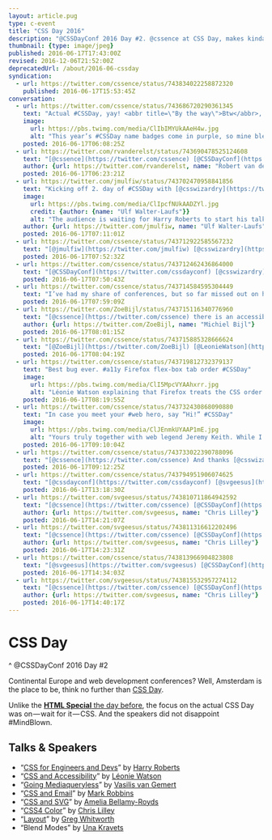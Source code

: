 ```yaml
---
layout: article.pug
type: c-event
title: "CSS Day 2016"
description: "@CSSDayConf 2016 Day #2. @cssence at CSS Day, makes kinda sense."
thumbnail: {type: image/jpeg}
published: 2016-06-17T17:43:00Z
revised: 2016-12-06T21:52:00Z
deprecatedUrl: /about/2016-06-cssday
syndication:
  - url: https://twitter.com/cssence/status/743834022258872320
    published: 2016-06-17T15:53:45Z
conversation:
  - url: https://twitter.com/cssence/status/743686720290361345
    text: "Actual #CSSDay, yay! <abbr title=\"By the way\">Btw</abbr>, thanks [@CSSDayConf](https://twitter.com/cssdayconf) for the matching color scheme #coincidence"
    image:
      url: https://pbs.twimg.com/media/ClIbIMYUkAAeH4w.jpg
      alt: "This year’s #CSSDay name badges come in purple, so mine blends in nicely with my CSSence logo."
    posted: 2016-06-17T06:08:25Z
  - url: https://twitter.com/rvanderelst/status/743690478525124608
    text: "[@cssence](https://twitter.com/cssence) [@CSSDayConf](https://twitter.com/cssdayconf) #nocoincidence #slightlyparanoid 😄"
    author: {url: https://twitter.com/rvanderelst, name: "Robert van der Elst"}
    posted: 2016-06-17T06:23:21Z
  - url: https://twitter.com/jmulfiw/status/743702470958841856
    text: "Kicking off 2. day of #CSSDay with [@csswizardry](https://twitter.com/csswizardry) and just 116 slides! 😳"
    image:
      url: https://pbs.twimg.com/media/ClIpcfNUkAADZYl.jpg
      credit: {author: {name: "Ulf Walter-Laufs"}}
      alt: "The audience is waiting for Harry Roberts to start his talk."
    author: {url: https://twitter.com/jmulfiw, name: "Ulf Walter-Laufs"}
    posted: 2016-06-17T07:11:01Z
  - url: https://twitter.com/cssence/status/743712922585567232
    text: "[@jmulfiw](https://twitter.com/jmulfiw) [@csswizardry](https://twitter.com/csswizardry) Turned out to be 116 amazing slides #CSSDay"
    posted: 2016-06-17T07:52:32Z
  - url: https://twitter.com/cssence/status/743712462436864000
    text: "[@CSSDayConf](https://twitter.com/cssdayconf) [@csswizardry](https://twitter.com/csswizardry) With these principles, is there a risk of offloading complexity from CSS to other places like JS or HTML?"
    posted: 2016-06-17T07:50:43Z
  - url: https://twitter.com/cssence/status/743714584595304449
    text: "I’ve had my share of conferences, but so far missed out on having an <abbr title=\"accessibility\">a11y</abbr> expert on stage [@LeonieWatson](https://twitter.com/LeonieWatson) #finally #CSSDay"
    posted: 2016-06-17T07:59:09Z
  - url: https://twitter.com/ZoeBijl/status/743715116340776960
    text: "[@cssence](https://twitter.com/cssence) there is an accessibility meeting in Amsterdam tomorrow. [@LeonieWatson](https://twitter.com/LeonieWatson) is there too 😉 Info: [www.roledrinks.nl](http://www.roledrinks.nl) #roledrinks"
    author: {url: https://twitter.com/ZoeBijl, name: "Michiel Bijl"}
    posted: 2016-06-17T08:01:15Z
  - url: https://twitter.com/cssence/status/743715885328666624
    text: "[@ZoeBijl](https://twitter.com/ZoeBijl) [@LeonieWatson](https://twitter.com/LeonieWatson) Coooool! *mustCancelFlight*"
    posted: 2016-06-17T08:04:19Z
  - url: https://twitter.com/cssence/status/743719812732379137
    text: "Best bug ever. #a11y Firefox flex-box tab order #CSSDay"
    image:
      url: https://pbs.twimg.com/media/ClI5MpcVYAAhxrr.jpg
      alt: "Léonie Watson explaining that Firefox treats the CSS order property not in the same way as other browsers."
    posted: 2016-06-17T08:19:55Z
  - url: https://twitter.com/cssence/status/743732430868090880
    text: "In case you meet your #web hero, say “Hi!” #CSSDay"
    image:
      url: https://pbs.twimg.com/media/ClJEnmkUYAAP1mE.jpg
      alt: "Yours truly together with web legend Jeremy Keith. While I’ve seen him at other conferences before, this time I actually talked to him."
    posted: 2016-06-17T09:10:04Z
  - url: https://twitter.com/cssence/status/743733022390788096
    text: "[@cssence](https://twitter.com/cssence) And thanks [@csswizardry](https://twitter.com/csswizardry) for taking the picture 😄"
    posted: 2016-06-17T09:12:25Z
  - url: https://twitter.com/cssence/status/743794951906074625
    text: "[@cssdayconf](https://twitter.com/cssdayconf) [@svgeesus](https://twitter.com/svgeesus) why not use: <code>.foo { color: #f60; color: lab(…) }</code> for fallback? #CSSDay"
    posted: 2016-06-17T13:18:30Z
  - url: https://twitter.com/svgeesus/status/743810711864942592
    text: "[@cssence](https://twitter.com/cssence) [@CSSDayConf](https://twitter.com/cssdayconf) we went back and forth on how to do fallback. In SVG 1 the fallback was first; people find it confusing"
    author: {url: https://twitter.com/svgeesus, name: "Chris Lilley"}
    posted: 2016-06-17T14:21:07Z
  - url: https://twitter.com/svgeesus/status/743811316612202496
    text: "[@cssence](https://twitter.com/cssence) [@CSSDayConf](https://twitter.com/cssdayconf) We wanted to have fallback color specifiable in the same rule, but you could do that."
    author: {url: https://twitter.com/svgeesus, name: "Chris Lilley"}
    posted: 2016-06-17T14:23:31Z
  - url: https://twitter.com/cssence/status/743813966904823808
    text: "[@svgeesus](https://twitter.com/svgeesus) [@CSSDayConf](https://twitter.com/cssdayconf) Thx! And both ways would behave identically in case the color profile has not been loaded yet?"
    posted: 2016-06-17T14:34:03Z
  - url: https://twitter.com/svgeesus/status/743815532957274112
    text: "[@cssence](https://twitter.com/cssence) [@CSSDayConf](https://twitter.com/cssdayconf) if it has not loaded you would get the fallback color."
    author: {url: https://twitter.com/svgeesus, name: "Chris Lilley"}
    posted: 2016-06-17T14:40:17Z
---
```


# CSS Day
^ @CSSDayConf 2016 Day #2

Continental Europe and web development conferences? Well, Amsterdam is the place to be, think no further than [CSS Day](https://cssday.nl/2016/).

Unlike the [**HTML Special** the day before](/2016/cssday-htmlspecial/), the focus on the actual CSS&nbsp;Day was on&#8202;&mdash;&#8202;wait for it&#8202;&mdash;&#8202;CSS. And the speakers did not disappoint #MindBlown.

<h2 id="talks">Talks &amp; Speakers</h2>

* “[CSS for Engineers and Devs](https://speakerdeck.com/csswizardry/css-for-software-engineers-for-css-developers)” by [Harry Roberts](https://twitter.com/csswizardry)
* “[CSS and Accessibility](https://ljwatson.github.io/decks/2016/cssday/index.html)” by [Léonie Watson](https://twitter.com/LeonieWatson)
* “[Going Mediaqueryless](https://vasilis.nl/presentaties/cssday/mediaqueryless-responsiveness/#/)” by [Vasilis van Gemert](https://twitter.com/vasilis)
* “[CSS and Email](https://codepen.io/M_J_Robbins/full/MeeMew)” by [Mark Robbins](https://twitter.com/M_J_Robbins)
* “[CSS and SVG](https://ameliabr.github.io/css-svg-dynamic-duo/)” by [Amelia Bellamy-Royds](https://twitter.com/AmeliasBrain)
* “[CSS4 Color](https://svgees.us/css4-color-talk/)” by [Chris Lilley](https://twitter.com/svgeesus)
* “[Layout](https://www.slideshare.net/GregWhitworth2/braces-to-pixels-css-day-2016)” by [Greg Whitworth](https://twitter.com/gregwhitworth)
* “Blend Modes” by [Una Kravets](https://twitter.com/Una)
